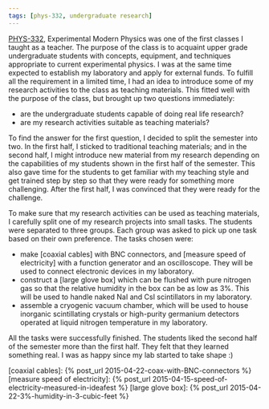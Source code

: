 ```yaml
---
tags: [phys-332, undergraduate research]
---
```


[PHYS-332], Experimental Modern Physics was one of the first classes I taught
as a teacher. The purpose of the class is to acquaint upper grade undergraduate
students with concepts, equipment, and techniques appropriate to current
experimental physics. I was at the same time expected to establish my
laboratory and apply for external funds. To fulfill all the requirement in a
limited time, I had an idea to introduce some of my research activities to the
class as teaching materials. This fitted well with the purpose of the class,
but brought up two questions immediately:

- are the undergraduate students capable of doing real life research?
- are my research activities suitable as teaching materials?

To find the answer for the first question, I decided to split the semester into
two. In the first half, I sticked to traditional teaching materials; and in the
second half, I might introduce new material from my research depending on the
capabilities of my students shown in the first half of the semester. This also gave
time for the students to get familiar with my teaching style and get trained
step by step so that they were ready for something more challenging. After the
first half, I was convinced that they were ready for the challenge.

To make sure that my research activities can be used as teaching materials, I
carefully split one of my research projects into small tasks. The students were
separated to three groups. Each group was asked to pick up one task based on
their own preference. The tasks chosen were:

- make [coaxial cables] with BNC connectors, and [measure speed of electricity]
  with a function generator and an oscilloscope. They will be used to connect
  electronic devices in my laboratory.
- construct a [large glove box] which can be flushed with pure nitrogen gas so
  that the relative humidity in the box can be as low as 3%. This will be used
  to handle naked NaI and CsI scintillators in my laboratory.
- assemble a cryogenic vacuum chamber, which will be used to house inorganic
  scintillating crystals or high-purity germanium detectors operated at liquid
  nitrogen temperature in my laboratory.

All the tasks were successfully finished. The students liked the second half of
the semester more than the first half. They felt that they learned something
real. I was as happy since my lab started to take shape :)

[PHYS-332]: /tags/#phys-332
[coaxial cables]: {% post_url 2015-04-22-coax-with-BNC-connectors %}
[measure speed of electricity]: {% post_url 2015-04-15-speed-of-electricity-measured-in-ideafest %}
[large glove box]: {% post_url 2015-04-22-3%-humidity-in-3-cubic-feet %}
